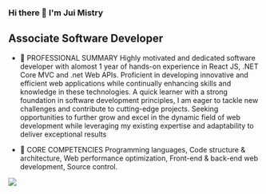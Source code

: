 ### Hi there 👋 I'm Jui Mistry
## Associate Software Developer


- 🔭  PROFESSIONAL SUMMARY
Highly motivated and dedicated software developer with alomost 1 year of hands-on experience in React JS, .NET Core MVC and .net Web APIs. Proficient in developing innovative and efficient web applications while continually enhancing skills and knowledge in these technologies. A quick learner with a strong foundation in software development principles, I am eager to tackle new challenges and contribute to cutting-edge projects. Seeking opportunities to further grow and excel in the dynamic field of web development while leveraging my existing expertise and adaptability to deliver exceptional results


- 🔭 CORE COMPETENCIES
Programming languages,
Code structure & architecture,
Web performance optimization,
Front-end & back-end web development,
Source control.


<img src="https://github-readme-stats.vercel.app/api?username=jui-2211&show_icons=true&title_color=ffffff&icon_color=bb2acf&text_color=daf7dc&bg_color=151515">

